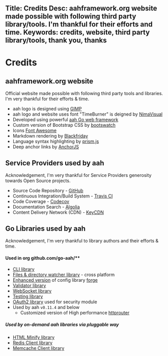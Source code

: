 Title: Credits
Desc: aahframework.org website made possible with following third party library/tools. I'm thankful for their efforts and time.
Keywords: credits, website, third party library/tools, thank you, thanks
---
# Credits

## aahframework.org website

Official website made possible with following third party tools and libraries. I'm very thankful for their efforts & time.

* aah logo is designed using [GIMP](https://www.gimp.org)
* aah logo and website uses font "TimeBurner" is deigned by [NimaVisual](http://www.fontspace.com/profile/NimaVisual)
* Developed using powerful [aah Go web framework](https://aahframework.org)
* Custom version of Bootstrap CSS by [bootswatch](http://bootswatch.com)
* Icons [Font Awesome](http://fontawesome.io/)
* Markdown rendering by [Blackfriday](https://github.com/russross/blackfriday)
* Language syntax highlighting by [prism.js](http://prismjs.com/)
* Deep anchor links by [AnchorJS](https://www.bryanbraun.com/anchorjs/)


## Service Providers used by aah

Acknowledgement, I'm very thankful for Service Providers generosity towards Open Source projects.

  * Source Code Repository - [GitHub](https://github.com/go-aah)
  * Continuous Integration/Build System - [Travis CI](https://travis-ci.org/go-aah)
  * Code Coverage - [Codecov](https://codecov.io/gh/go-aah)
  * Documentation Search - [Algolia](https://algolia.com)
  * Content Delivery Network (CDN) - [KeyCDN](https://www.keycdn.com)

## Go Libraries used by aah

Acknowledgement, I'm very thankful to library authors and their efforts & time.

#### Used in org github.com/go-aah/**

  * [CLI library](https://github.com/urfave/cli) 
  * [Files & directory watcher library](https://github.com/radovskyb/watcher) - cross platform
  * [Enhanced version](https://github.com/go-aah/forge) of config library [forge](https://github.com/brettlangdon/forge)  
  * [Validator library](https://github.com/go-playground/validator)
  * [WebSocket library](https://github.com/gobwas/ws)  
  * [Testing library](github.com/stretchr/testify)
  * [OAuth2 library](golang.org/x/oauth2) used for security module
  * Used by aah `v0.11.4` and below 
    - Customized version of High performance [httprouter](https://github.com/julienschmidt/httprouter)

##### Used by on-demand aah libraries via pluggable way

  * [HTML Minify library](https://github.com/tdewolff/minify)
  * [Redis Client library](https://github.com/go-redis/redis)
  * [Memcache Client library](https://github.com/bradfitz/gomemcache/memcache)
